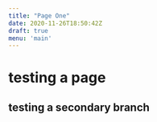 ```yaml
---
title: "Page One"
date: 2020-11-26T18:50:42Z
draft: true
menu: 'main'
---
```


# testing a page
## testing a secondary branch
